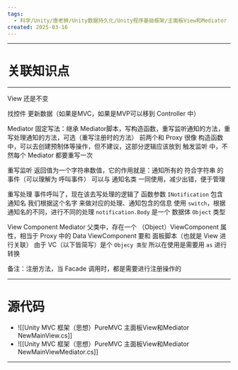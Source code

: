```yaml
---
tags:
  - 科学/Unity/唐老狮/Unity数据持久化/Unity程序基础框架/主面板View和Mediator
created: 2025-03-16
---
```


---
# 关联知识点



---

View 还是不变

找控件
更新数据（如果是MVC，如果是MVP可以移到 Controller 中）

Mediator
固定写法：继承 Mediator脚本，写构造函数，重写监听通知的方法，重写处理通知的方法，可选（重写注册时的方法）
前两个和 Proxy 很像
构造函数中，可以去创建预制体等操作，但不建议，这部分逻辑应该放到 触发监听 中，不然每个 Mediator 都要重写一次

重写监听
返回值为一个字符串数值，它的作用就是：通知所有的 符合字符串 的 事件（可以理解为 呼叫事件）
可以与 通知名类 一同使用，减少出错，便于管理

重写处理
事件呼叫了，现在该去写处理的逻辑了
函数参数 `INotification` 包含 通知名 我们根据这个名字 来做对应的处理、通知包含的信息
使用 `switch`，根据通知名的不同，进行不同的处理
`notification.Body` 是一个 数据体 `Object` 类型


View Component
Mediator 父类中，存在一个 （Object）ViewComponent 属性，相当于 Proxy 中的 Data
ViewComponent 要和 面板脚本（也就是 View 进行关联）
由于 VC（以下皆简写）是个 `Objecy 类型` 所以在使用是需要用 `as` 进行转换


备注：注册方法，当 Facade 调用时，都是需要进行注册操作的


---
# 源代码

- ![[Unity MVC 框架（思想）PureMVC 主面板View和Mediator NewMainView.cs]]
- ![[Unity MVC 框架（思想）PureMVC 主面板View和Mediator NewMainViewMediator.cs]]

---